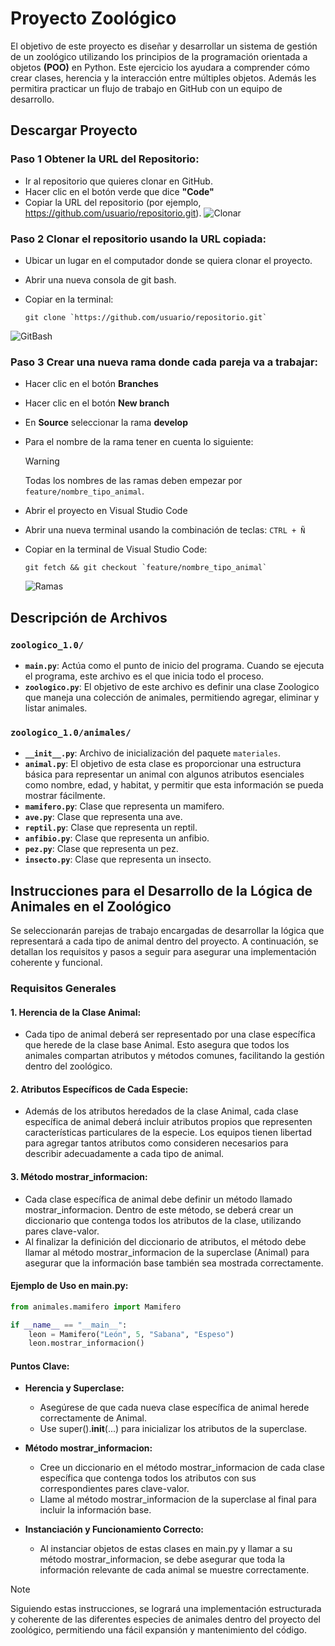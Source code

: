 
# Proyecto Zoológico

El objetivo de este proyecto es diseñar y desarrollar un sistema de gestión de un zoológico utilizando los principios de la programación orientada a objetos **(POO)** en Python. Este ejercicio los ayudara a comprender cómo crear clases, herencia y la interacción entre múltiples objetos. Además les permitira practicar un flujo de trabajo en GitHub con un equipo de desarrollo.

## Descargar Proyecto
### Paso 1 Obtener la URL del Repositorio:
- Ir al repositorio que quieres clonar en GitHub.
- Hacer clic en el botón verde que dice **"Code"**
- Copiar la URL del repositorio (por ejemplo, https://github.com/usuario/repositorio.git).
![Clonar](https://github.com/Miguel-Luis/zoologico_1.0/assets/34074599/797d3d4c-e01c-427b-bd43-29c4db9f7b47)

### Paso 2 Clonar el repositorio usando la URL copiada:
- Ubicar un lugar en el computador donde se quiera clonar el proyecto.
- Abrir una nueva consola de git bash.
- Copiar en la terminal:

  ```
  git clone `https://github.com/usuario/repositorio.git`
  ```
  
![GitBash](https://github.com/Miguel-Luis/zoologico_1.0/assets/34074599/cc21e12f-76fb-4737-8df6-3db253c89627)

### Paso 3 Crear una nueva rama donde cada pareja va a trabajar:
- Hacer clic en el botón **Branches**
- Hacer clic en el botón **New branch**
- En **Source** seleccionar la rama **develop**
- Para el nombre de la rama tener en cuenta lo siguiente:
    > [!WARNING]
    > Todas los nombres de las ramas deben empezar por `feature/nombre_tipo_animal`.
- Abrir el proyecto en Visual Studio Code
- Abrir una nueva terminal usando la combinación de teclas:
  `CTRL + Ñ`
- Copiar en la terminal de Visual Studio Code:
  
  ```
  git fetch && git checkout `feature/nombre_tipo_animal`
  ```

  ![Ramas](https://github.com/Miguel-Luis/zoologico_1.0/assets/34074599/316d5227-cf75-4df8-a873-b80188fd2bac)

## Descripción de Archivos

### `zoologico_1.0/`

- **`main.py`**: Actúa como el punto de inicio del programa. Cuando se ejecuta el programa, este archivo es el que inicia todo el proceso.
- **`zoologico.py`**: El objetivo de este archivo es definir una clase Zoologico que maneja una colección de animales, permitiendo agregar, eliminar y listar animales.


### `zoologico_1.0/animales/`

- **`__init__.py`**: Archivo de inicialización del paquete `materiales`.
- **`animal.py`**: El objetivo de esta clase es proporcionar una estructura básica para representar un animal con algunos atributos esenciales como nombre, edad, y habitat, y permitir que esta información se pueda mostrar fácilmente.
- **`mamifero.py`**: Clase que representa un mamifero.
- **`ave.py`**: Clase que representa una ave.
- **`reptil.py`**: Clase que representa un reptil.
- **`anfibio.py`**: Clase que representa un anfibio.
- **`pez.py`**: Clase que representa un pez.
- **`insecto.py`**: Clase que representa un insecto.


## Instrucciones para el Desarrollo de la Lógica de Animales en el Zoológico
Se seleccionarán parejas de trabajo encargadas de desarrollar la lógica que representará a cada tipo de animal dentro del proyecto. A continuación, se detallan los requisitos y pasos a seguir para asegurar una implementación coherente y funcional.

### Requisitos Generales
#### 1. Herencia de la Clase Animal:
- Cada tipo de animal deberá ser representado por una clase específica que herede de la clase base Animal. Esto asegura que todos los animales compartan atributos y métodos comunes, facilitando la gestión dentro del zoológico.

#### 2. Atributos Específicos de Cada Especie:
- Además de los atributos heredados de la clase Animal, cada clase específica de animal deberá incluir atributos propios que representen características particulares de la especie. Los equipos tienen libertad para agregar tantos atributos como consideren necesarios para describir adecuadamente a cada tipo de animal.

#### 3. Método mostrar_informacion:
- Cada clase específica de animal debe definir un método llamado mostrar_informacion. Dentro de este método, se deberá crear un diccionario que contenga todos los atributos de la clase, utilizando pares clave-valor.
- Al finalizar la definición del diccionario de atributos, el método debe llamar al método mostrar_informacion de la superclase (Animal) para asegurar que la información base también sea mostrada correctamente.

#### Ejemplo de Uso en main.py:
```python
from animales.mamifero import Mamifero

if __name__ == "__main__":
    leon = Mamifero("León", 5, "Sabana", "Espeso")
    leon.mostrar_informacion()
```
#### Puntos Clave:
- **Herencia y Superclase:**
    - Asegúrese de que cada nueva clase específica de animal herede correctamente de Animal.
    - Use super().__init__(...) para inicializar los atributos de la superclase.

- **Método mostrar_informacion:**
    - Cree un diccionario en el método mostrar_informacion de cada clase específica que contenga todos los atributos con sus correspondientes pares clave-valor.
    - Llame al método mostrar_informacion de la superclase al final para incluir la información base.

- **Instanciación y Funcionamiento Correcto:**
    - Al instanciar objetos de estas clases en main.py y llamar a su método mostrar_informacion, se debe asegurar que toda la información relevante de cada animal se muestre correctamente.

> [!NOTE]
> Siguiendo estas instrucciones, se logrará una implementación estructurada y coherente de las diferentes especies de animales dentro del proyecto del zoológico, permitiendo una fácil expansión y mantenimiento del código.
